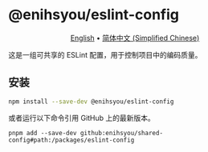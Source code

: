 # @enihsyou/eslint-config

<p style="text-align: center;">
  <a href="README.md">English</a> •
  <a href="README.zh-CN.md">简体中文 (Simplified Chinese)</a>
</p>

这是一组可共享的 ESLint 配置，用于控制项目中的编码质量。

## 安装

```bash
npm install --save-dev @enihsyou/eslint-config
```

或者运行以下命令引用 GitHub 上的最新版本。

```shell
pnpm add --save-dev github:enihsyou/shared-config#path:/packages/eslint-config
```
